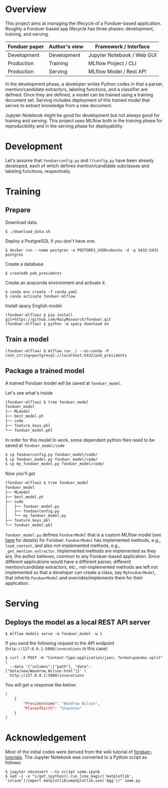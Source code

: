 # Overview

This project aims at managing the lifecycle of a Fonduer-based application.
Roughly a Fonduer-based app lifecycle has three phases: development, training, and serving.

| Fonduer paper | Author's view | Framework / Interface |
| --- | --- | --- |
| Development | Development | Jupyter Notebook / Web GUI |
| Production | Training | MLflow Project / CLI |
| Production | Serving | MLflow Model / Rest API |

In the development phase, a developer writes Python codes in that a parser, mention/candidate extractors, labeling functions, and a classifier are defined.
Once they are defined, a model can be trained using a training document set.
Serving includes deployment of this trained model that serves to extract knowledge from a new document.

Jupyter Notebook might be good for development but not always good for training and serving.
This project uses MLflow both in the training phase for reproducibility and in the serving phase for deployability.

# Development

Let's assume that `fonduerconfig.py` and `lfconfig.py` have been already developed, each of which defines mention/candidate subclasses and labeling functions, respectively.

# Training

## Prepare

Download data.

```
$ ./download_data.sh
```

Deploy a PostgreSQL if you don't have one.

```
$ docker run --name postgres -e POSTGRES_USER=ubuntu -d -p 5432:5432 postgres
```

Create a database.

```
$ createdb pob_presidents
```

Create an anaconda environment and activate it.

```
$ conda env create -f conda.yaml
$ conda activate fonduer-mlflow
```

Install spacy English model.

```
(fonduer-mlflow) $ pip install git+https://github.com/HazyResearch/fonduer.git
(fonduer-mlflow) $ python -m spacy download en
```

## Train a model

```
(fonduer-mlflow) $ mlflow run ./ --no-conda -P conn_string=postgresql://localhost:5432/pob_presidents
```

## Package a trained model

A trained Fonduer model will be saved at `fonduer_model`.

Let's see what's inside

```bash
(fonduer-mlflow) $ tree fonduer_model
fonduer_model
├── MLmodel
├── best_model.pt
├── code
├── feature_keys.pkl
└── fonduer_model.pkl
```

In order for this model to work, some dependent python files need to be saved at `fonduer_model/code`

```bash
$ cp fonduerconfig.py fonduer_model/code/
$ cp fonduer_model.py fonduer_model/code/
$ cp my_fonduer_model.py fonduer_model/code/
```

Now you'll get

```bash
(fonduer-mlflow) $ tree fonduer_model
fonduer_model
├── MLmodel
├── best_model.pt
├── code
│   ├── fonduer_model.py
│   ├── fonduerconfig.py
│   └── my_fonduer_model.py
├── feature_keys.pkl
└── fonduer_model.pkl
```

`fonduer_model.py` defines `FonduerModel` that is a custom MLflow model (see [here](https://www.mlflow.org/docs/latest/python_api/mlflow.pyfunc.html#creating-custom-pyfunc-models) for details) for Fonduer.
`FonduerModel` has implemented methods, e.g., `load_context`, and also not-implemented methods, e.g., `_get_mention_extractor`.
Implemented methods are implemented as they are, the author believes, common to any Fonduer-based application.
Since different applications would have a different parser, different mention/candidate extractors, etc., not-implemented methods are left not implemented so that a developer can create a class, say `MyFonduerModel`, that inherits `FonduerModel` and overrides/implements them for their application.

# Serving

## Deploys the model as a local REST API server

```
$ mlflow models serve -m fonduer_model -w 1
```

If you send the following request to the API endpoint (`http://127.0.0.1:5000/invocations` in this case)

```
$ curl -X POST -H "Content-Type:application/json; format=pandas-split" \
  --data '{"columns":["path"], "data":["data/new/Woodrow_Wilson.html"]}' \
  http://127.0.0.1:5000/invocations
```

You will get a response like below:

```json
[
    {
        "Presidentname": "Woodrow Wilson",
        "Placeofbirth": "Staunton"
    }
]
```

# Acknowledgement

Most of the initial codes were derived from the wiki tutorial of [fonduer-tutorials](https://github.com/HazyResearch/fonduer-tutorials).
The Jupyter Notebook was converted to a Python script as follows:

```
$ jupyter nbconvert --to script some.ipynb
$ sed -i -e "s/get_ipython().run_line_magic('matplotlib', 'inline')/import matplotlib\nmatplotlib.use('Agg')/" some.py
```
